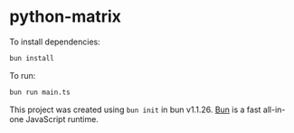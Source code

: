 # python-matrix

To install dependencies:

```bash
bun install
```

To run:

```bash
bun run main.ts
```

This project was created using `bun init` in bun v1.1.26. [Bun](https://bun.sh) is a fast all-in-one JavaScript runtime.
